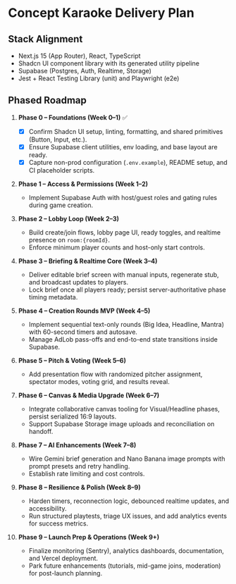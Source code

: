 # Concept Karaoke Delivery Plan

## Stack Alignment
- Next.js 15 (App Router), React, TypeScript
- Shadcn UI component library with its generated utility pipeline
- Supabase (Postgres, Auth, Realtime, Storage)
- Jest + React Testing Library (unit) and Playwright (e2e)

## Phased Roadmap
1. **Phase 0 – Foundations (Week 0–1)** ✅
   - [x] Confirm Shadcn UI setup, linting, formatting, and shared primitives (Button, Input, etc.).
   - [x] Ensure Supabase client utilities, env loading, and base layout are ready.
   - [x] Capture non-prod configuration (`.env.example`), README setup, and CI placeholder scripts.

2. **Phase 1 – Access & Permissions (Week 1–2)**
   - Implement Supabase Auth with host/guest roles and gating rules during game creation.

3. **Phase 2 – Lobby Loop (Week 2–3)**
   - Build create/join flows, lobby page UI, ready toggles, and realtime presence on `room:{roomId}`.
   - Enforce minimum player counts and host-only start controls.

4. **Phase 3 – Briefing & Realtime Core (Week 3–4)**
   - Deliver editable brief screen with manual inputs, regenerate stub, and broadcast updates to players.
   - Lock brief once all players ready; persist server-authoritative phase timing metadata.

5. **Phase 4 – Creation Rounds MVP (Week 4–5)**
   - Implement sequential text-only rounds (Big Idea, Headline, Mantra) with 60-second timers and autosave.
   - Manage AdLob pass-offs and end-to-end state transitions inside Supabase.

6. **Phase 5 – Pitch & Voting (Week 5–6)**
   - Add presentation flow with randomized pitcher assignment, spectator modes, voting grid, and results reveal.

7. **Phase 6 – Canvas & Media Upgrade (Week 6–7)**
   - Integrate collaborative canvas tooling for Visual/Headline phases, persist serialized 16:9 layouts.
   - Support Supabase Storage image uploads and reconciliation on handoff.

8. **Phase 7 – AI Enhancements (Week 7–8)**
   - Wire Gemini brief generation and Nano Banana image prompts with prompt presets and retry handling.
   - Establish rate limiting and cost controls.

9. **Phase 8 – Resilience & Polish (Week 8–9)**
   - Harden timers, reconnection logic, debounced realtime updates, and accessibility.
   - Run structured playtests, triage UX issues, and add analytics events for success metrics.

10. **Phase 9 – Launch Prep & Operations (Week 9+)**
    - Finalize monitoring (Sentry), analytics dashboards, documentation, and Vercel deployment.
    - Park future enhancements (tutorials, mid-game joins, moderation) for post-launch planning.
